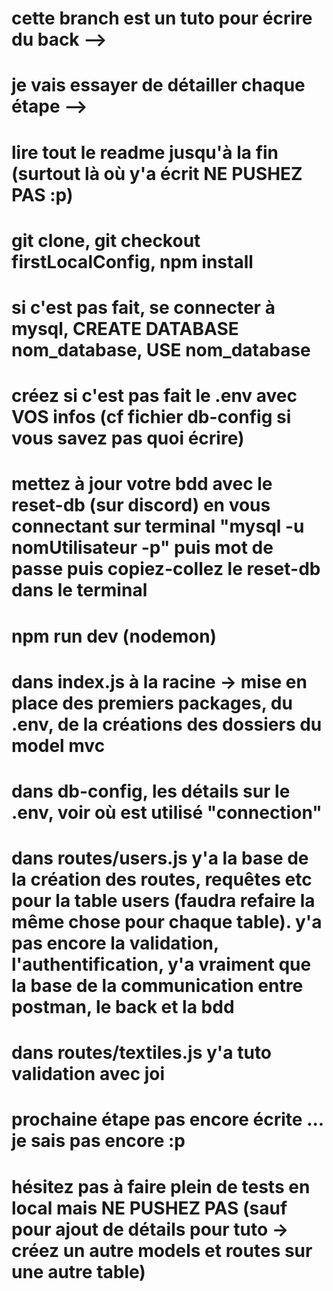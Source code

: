 # cette branch est un tuto pour écrire du back -->
# je vais essayer de détailler chaque étape -->
# lire tout le readme jusqu'à la fin (surtout là où y'a écrit NE PUSHEZ PAS :p)

# git clone, git checkout firstLocalConfig, npm install
# si c'est pas fait, se connecter à mysql, CREATE DATABASE nom_database, USE nom_database
# créez si c'est pas fait le .env avec VOS infos (cf fichier db-config si vous savez pas quoi écrire)
# mettez à jour votre bdd avec le reset-db (sur discord) en vous connectant sur terminal "mysql -u nomUtilisateur -p" puis mot de passe puis copiez-collez le reset-db dans le terminal
# npm run dev (nodemon)


# dans index.js à la racine -> mise en place des premiers packages, du .env, de la créations des dossiers du model mvc

# dans db-config, les détails sur le .env, voir où est utilisé "connection"

# dans routes/users.js y'a la base de la création des routes, requêtes etc pour la table users (faudra refaire la même chose pour chaque table). y'a pas encore la validation, l'authentification, y'a vraiment que la base de la communication entre postman, le back et la bdd

# dans routes/textiles.js y'a tuto validation avec joi

# prochaine étape pas encore écrite ... je sais pas encore :p

# hésitez pas à faire plein de tests en local mais NE PUSHEZ PAS (sauf pour ajout de détails pour tuto -> créez un autre models et routes sur une autre table) 
